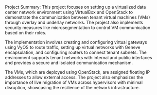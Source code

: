 Project Summary: This project focuses on setting up a virtualized data center network environment using VirtualBox and OpenStack to demonstrate the communication between tenant virtual machines (VMs) through overlay and underlay networks. The project also implements security measures like microsegmentation to control VM communication based on their roles.

The implementation involves creating and configuring virtual gateways using VyOS to route traffic, setting up virtual networks with Geneve encapsulation, and configuring routers to connect tenant subnets. The environment supports tenant networks with internal and public interfaces and provides a secure and isolated communication mechanism.

The VMs, which are deployed using OpenStack, are assigned floating IP addresses to allow external access. The project also emphasizes the importance of live migration of VMs across hypervisors with minimal disruption, showcasing the resilience of the network infrastructure.
